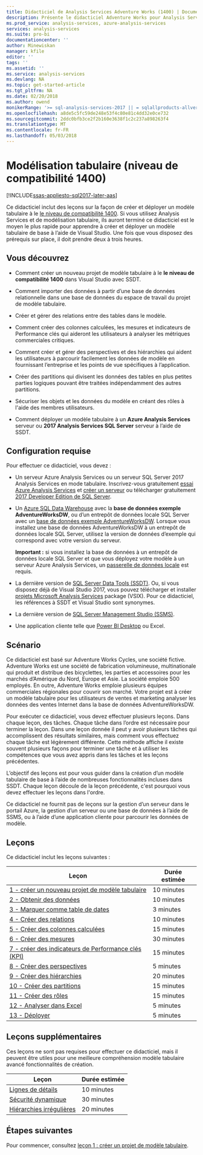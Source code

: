 ```yaml
---
title: Didacticiel de Analysis Services Adventure Works (1400) | Documents Microsoft
description: Présente le didacticiel Adventure Works pour Analysis Services
ms.prod_service: analysis-services, azure-analysis-services
services: analysis-services
ms.suite: pro-bi
documentationcenter: ''
author: Minewiskan
manager: kfile
editor: ''
tags: ''
ms.assetid: ''
ms.service: analysis-services
ms.devlang: NA
ms.topic: get-started-article
ms.tgt_pltfrm: NA
ms.date: 02/20/2018
ms.author: owend
monikerRange: '>= sql-analysis-services-2017 || = sqlallproducts-allversions'
ms.openlocfilehash: a8de5c5fc59de248e53f4c80e81c4dd32e0ce732
ms.sourcegitcommit: 2ddc0bfb3ce2f2b160e3638f1c2c237a898263f4
ms.translationtype: MT
ms.contentlocale: fr-FR
ms.lasthandoff: 05/03/2018
---
```

# <a name="tabular-modeling-1400-compatibility-level"></a>Modélisation tabulaire (niveau de compatibilité 1400)

[!INCLUDE[ssas-appliesto-sql2017-later-aas](../../includes/ssas-appliesto-sql2017-later-aas.md)]

Ce didacticiel inclut des leçons sur la façon de créer et déployer un modèle tabulaire à le [le niveau de compatibilité 1400](../tabular-models/compatibility-level-for-tabular-models-in-analysis-services.md). Si vous utilisez Analysis Services et de modélisation tabulaire, ils auront terminé ce didacticiel est le moyen le plus rapide pour apprendre à créer et déployer un modèle tabulaire de base à l’aide de Visual Studio. Une fois que vous disposez des prérequis sur place, il doit prendre deux à trois heures.  
  
## <a name="what-you-learn"></a>Vous découvrez   
  
-   Comment créer un nouveau projet de modèle tabulaire à le **le niveau de compatibilité 1400** dans Visual Studio avec SSDT.
  
-   Comment importer des données à partir d’une base de données relationnelle dans une base de données du espace de travail du projet de modèle tabulaire.  
  
-   Créer et gérer des relations entre des tables dans le modèle.  
  
-   Comment créer des colonnes calculées, les mesures et indicateurs de Performance clés qui aideront les utilisateurs à analyser les métriques commerciales critiques.  
  
-   Comment créer et gérer des perspectives et des hiérarchies qui aident les utilisateurs à parcourir facilement les données de modèle en fournissant l’entreprise et les points de vue spécifiques à l’application.  
  
-   Créer des partitions qui divisent les données des tables en plus petites parties logiques pouvant être traitées indépendamment des autres partitions.  
  
-   Sécuriser les objets et les données du modèle en créant des rôles à l'aide des membres utilisateurs.  
  
-   Comment déployer un modèle tabulaire à un **Azure Analysis Services** serveur ou **2017 Analysis Services SQL Server** serveur à l’aide de SSDT.  
  
## <a name="prerequisites"></a>Configuration requise  

Pour effectuer ce didacticiel, vous devez :  
  
-   Un serveur Azure Analysis Services ou un serveur SQL Server 2017 Analysis Services en mode tabulaire. Inscrivez-vous gratuitement [essai Azure Analysis Services](https://azure.microsoft.com/services/analysis-services/) et [créer un serveur](https://docs.microsoft.com/azure/analysis-services/analysis-services-create-server) ou télécharger gratuitement [2017 Developer Edition de SQL Server](https://www.microsoft.com/sql-server/sql-server-downloads).

-   Un [Azure SQL Data Warehouse](https://docs.microsoft.com/azure/sql-data-warehouse/create-data-warehouse-portal) avec la **base de données exemple AdventureWorksDW**, ou d’un entrepôt de données locale SQL Server avec un [base de données exemple AdventureWorksDW](https://github.com/Microsoft/sql-server-samples/releases/tag/adventureworks). Lorsque vous installez une base de données AdventureWorksDW à un entrepôt de données locale SQL Server, utilisez la version de données d’exemple qui correspond avec votre version du serveur. 

    **Important :** si vous installez la base de données à un entrepôt de données locale SQL Server et que vous déployez votre modèle à un serveur Azure Analysis Services, un [passerelle de données locale](https://docs.microsoft.com/azure/analysis-services/analysis-services-gateway) est requis.

-   La dernière version de [SQL Server Data Tools (SSDT)](https://msdn.microsoft.com/library/mt204009.aspx). Ou, si vous disposez déjà de Visual Studio 2017, vous pouvez télécharger et installer [projets Microsoft Analysis Services](https://marketplace.visualstudio.com/items?itemName=ProBITools.MicrosoftAnalysisServicesModelingProjects) package (VSIX). Pour ce didacticiel, les références à SSDT et Visual Studio sont synonymes. 

-   La dernière version de [SQL Server Management Studio (SSMS)](https://docs.microsoft.com/sql/ssms/download-sql-server-management-studio-ssms).    

-   Une application cliente telle que [Power BI Desktop](https://powerbi.microsoft.com/desktop/) ou Excel. 

## <a name="scenario"></a>Scénario  

Ce didacticiel est basé sur Adventure Works Cycles, une société fictive. Adventure Works est une société de fabrication volumineuse, multinationale qui produit et distribue des bicyclettes, les parties et accessoires pour les marchés d’Amérique du Nord, Europe et Asie. La société emploie 500 employés. En outre, Adventure Works emploie plusieurs équipes commerciales régionales pour couvrir son marché. Votre projet est à créer un modèle tabulaire pour les utilisateurs de ventes et marketing analyser les données des ventes Internet dans la base de données AdventureWorksDW.  
  
Pour exécuter ce didacticiel, vous devez effectuer plusieurs leçons. Dans chaque leçon, des tâches. Chaque tâche dans l’ordre est nécessaire pour terminer la leçon. Dans une leçon donnée il peut y avoir plusieurs tâches qui accomplissent des résultats similaires, mais comment vous effectuez chaque tâche est légèrement différente. Cette méthode affiche il existe souvent plusieurs façons pour terminer une tâche et à utiliser les compétences que vous avez appris dans les tâches et les leçons précédentes.  
  
L’objectif des leçons est pour vous guider dans la création d’un modèle tabulaire de base à l’aide de nombreuses fonctionnalités incluses dans SSDT. Chaque leçon découle de la leçon précédente, c'est pourquoi vous devez effectuer les leçons dans l'ordre.
  
Ce didacticiel ne fournit pas de leçons sur la gestion d’un serveur dans le portail Azure, la gestion d’un serveur ou une base de données à l’aide de SSMS, ou à l’aide d’une application cliente pour parcourir les données de modèle. 


## <a name="lessons"></a>Leçons  

Ce didacticiel inclut les leçons suivantes :  
  
|Leçon|Durée estimée|  
|----------|------------------------------|  
|[1 - créer un nouveau projet de modèle tabulaire](../tutorial-tabular-1400/as-lesson-1-create-a-new-tabular-model-project.md)|10 minutes|  
|[2 - Obtenir des données](../tutorial-tabular-1400/as-lesson-2-get-data.md)|10 minutes|  
|[3 - Marquer comme table de dates](../tutorial-tabular-1400/as-lesson-3-mark-as-date-table.md)|3 minutes|  
|[4 - Créer des relations](../tutorial-tabular-1400/as-lesson-4-create-relationships.md)|10 minutes|  
|[5 - Créer des colonnes calculées](../tutorial-tabular-1400/as-lesson-5-create-calculated-columns.md)|15 minutes|
|[6 - Créer des mesures](../tutorial-tabular-1400/as-lesson-6-create-measures.md)|30 minutes|  
|[7 - créer des indicateurs de Performance clés (KPI)](../tutorial-tabular-1400/as-lesson-7-create-key-performance-indicators.md)|15 minutes|  
|[8 - Créer des perspectives](../tutorial-tabular-1400/as-lesson-8-create-perspectives.md)|5 minutes|  
|[9 - Créer des hiérarchies](../tutorial-tabular-1400/as-lesson-9-create-hierarchies.md)|20 minutes|  
|[10 - Créer des partitions](../tutorial-tabular-1400/as-lesson-10-create-partitions.md)|15 minutes|  
|[11 - Créer des rôles](../tutorial-tabular-1400/as-lesson-11-create-roles.md)|15 minutes|  
|[12 - Analyser dans Excel](../tutorial-tabular-1400/as-lesson-12-analyze-in-excel.md)|5 minutes| 
|[13 - Déployer](../tutorial-tabular-1400/as-lesson-13-deploy.md)|5 minutes|  
  
## <a name="supplemental-lessons"></a>Leçons supplémentaires  

Ces leçons ne sont pas requises pour effectuer ce didacticiel, mais il peuvent être utiles pour une meilleure compréhension modèle tabulaire avancé fonctionnalités de création.  
  
|Leçon|Durée estimée|  
|----------|------------------------------|  
|[Lignes de détails](../tutorial-tabular-1400/as-supplemental-lesson-detail-rows.md)|10 minutes|
|[Sécurité dynamique](../tutorial-tabular-1400/as-supplemental-lesson-dynamic-security.md)|30 minutes|
|[Hiérarchies irrégulières](../tutorial-tabular-1400/as-supplemental-lesson-ragged-hierarchies.md)|20 minutes| 

  
## <a name="next-steps"></a>Étapes suivantes  

Pour commencer, consultez [leçon 1 : créer un projet de modèle tabulaire](../tutorial-tabular-1400/as-lesson-1-create-a-new-tabular-model-project.md).  
  
  
  

